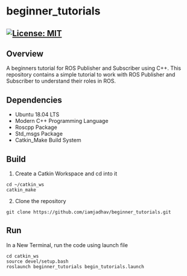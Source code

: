 # beginner_tutorials
[![License: MIT](https://img.shields.io/badge/License-MIT-green.svg)](https://opensource.org/licenses/MIT)
-----

## Overview

A beginners tutorial for ROS Publisher and Subscriber using C++.
This repository contains a simple tutorial to work with ROS Publisher and Subscriber to understand their roles in ROS.

## Dependencies

* Ubuntu 18.04 LTS
* Modern C++ Programming Language
* Roscpp Package
* Std_msgs Package
* Catkin_Make Build System

## Build

1) Create a Catkin Workspace and cd into it
```
cd ~/catkin_ws
catkin_make
```
2) Clone the repository 
```
git clone https://github.com/iamjadhav/beginner_tutorials.git
```

## Run

In a New Terminal, run the code using launch file

```
cd catkin_ws
source devel/setup.bash
roslaunch beginner_tutorials begin_tutorials.launch
```

